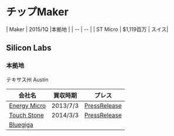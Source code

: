 # チップMaker


| Maker | 2015/1Q |本拠地 |
| -- | -- |
| ST Micro |  $1,119百万 | スイス|


## Silicon Labs

### 本拠地
テキサス州 Austin

| 会社名 | 買収時期 | プレス |
| -- | -- | -- |
| [Energy Micro](http://www.silabs.com/Pages/default.aspx) | 2013/7/3| [PressRelease](http://news.silabs.com/press-release/corporate-news/silicon-labs-acquire-energy-micro-leader-low-power-arm-cortex-based-mic)
| [Touch Stone](http://www.silabs.com/products/analog/Pages/default.aspx)| 2014/3/3|[PressRelease](AUSTIN)
| [Bluegiga](http://www.bluegiga.com/) |


